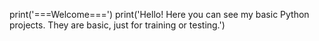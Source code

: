print('===Welcome===')
print('Hello! Here you can see my basic Python projects. They are basic, just for training or testing.')
